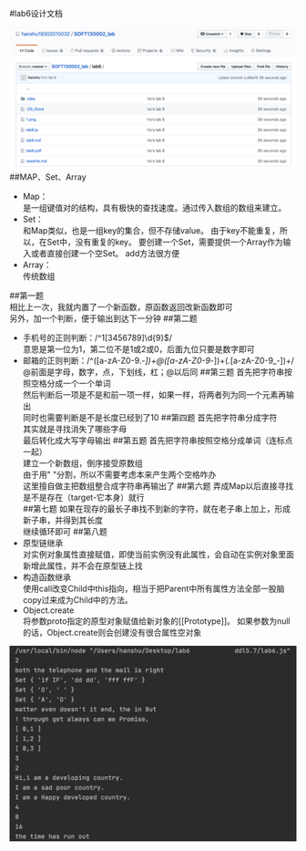 #lab6设计文档  

![](2.png) ##MAP、Set、Array

 -  Map：  
 是一组键值对的结构，具有极快的查找速度。通过传入数组的数组来建立。  
 -  Set：  
和Map类似，也是一组key的集合，但不存储value。
由于key不能重复，所以，在Set中，没有重复的key。
要创建一个Set，需要提供一个Array作为输入或者直接创建一个空Set。
add方法很方便
-   Array：  
传统数组

##第一题  
相比上一次，我就内置了一个新函数，原函数返回改新函数即可  
另外，加一个判断，便于输出到达下一分钟
##第二题  
- 手机号的正则判断：/^1[3456789]\d{9}$/  
      意思是第一位为1，第二位不是1或2或0，后面九位只要是数字即可
-   邮箱的正则判断：/^([a-zA-Z0-9._-])+@([a-zA-Z0-9_-])+(\.[a-zA-Z0-9_-])+/  
@前面是字母，数字，点，下划线，杠；@以后同
##第三题
首先把字符串按照空格分成一个一个单词  
然后判断后一项是不是和前一项一样，如果一样，将两者列为同一个元素再输出  
同时也需要判断是不是长度已经到了10
##第四题
首先把字符串分成字符  
其实就是寻找消失了哪些字母  
最后转化成大写字母输出
##第五题
首先把字符串按照空格分成单词（连标点一起）  
建立一个新数组，倒序接受原数组  
由于用" "分割，所以不需要考虑本来产生两个空格咋办  
这里擅自做主把数组整合成字符串再输出了
##第六题
弄成Map以后直接寻找是不是存在（target-它本身）就行  
##第七题
如果在现存的最长子串找不到新的字符，就在老子串上加上，形成新子串，并得到其长度  
继续循环即可
##第八题
-   原型链继承  
对实例对象属性直接赋值，即使当前实例没有此属性，会自动在实例对象里面新增此属性，并不会在原型链上找  
-   构造函数继承  
使用call改变Child中this指向，相当于把Parent中所有属性方法全部一股脑copy过来成为Child中的方法。  
-   Object.create  
将参数proto指定的原型对象赋值给新对象的[[Prototype]]。
如果参数为null的话，Object.create则会创建没有很合属性空对象

![](1.png)
